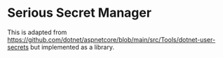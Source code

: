 # Serious Secret Manager

This is adapted from https://github.com/dotnet/aspnetcore/blob/main/src/Tools/dotnet-user-secrets but implemented as a library.

